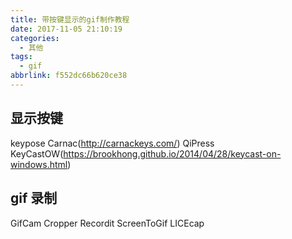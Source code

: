```yaml
---
title: 带按键显示的gif制作教程
date: 2017-11-05 21:10:19
categories:
  - 其他
tags:
  - gif
abbrlink: f552dc66b620ce38
---
```

## 显示按键
keypose
Carnac(http://carnackeys.com/)
QiPress
KeyCastOW(https://brookhong.github.io/2014/04/28/keycast-on-windows.html)

## gif 录制
GifCam
Cropper
Recordit
ScreenToGif
LICEcap

